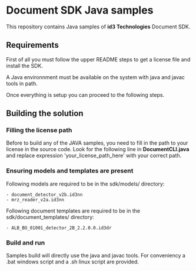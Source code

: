 # Document SDK Java samples

This repository contains Java samples of **id3 Technologies** Document SDK.

## Requirements

First of all you must follow the upper README steps to get a license file and install the SDK.

A Java environnment must be available on the system with java and javac tools in path.

Once everything is setup you can proceed to the following steps.

## Building the solution

### Filling the license path

Before to build any of the JAVA samples, you need to fill in the path to your license in the source code. Look for the following line in **DocumentCLI.java** and replace expression 'your_license_path_here' with your correct path.

### Ensuring models and templates are present

Following models are required to be in the sdk/models/ directory:

    - document_detector_v2b.id3nn
    - mrz_reader_v2a.id3nn

Following document templates are required to be in the sdk/document_templates/ directory:

    - ALB_BO_01001_detector_2B_2.2.0.0.id3dr

### Build and run

Samples build will directly use the java and javac tools.
For conveniency a .bat windows script and a .sh linux script are provided.
